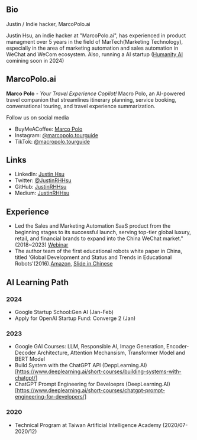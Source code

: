 ## Bio

Justin / Indie hacker, MarcoPolo.ai

Justin Hsu, an indie hacker at "MarcoPolo.ai", has experienced in product managment over 5 years in the field of MarTech(Marketing Technology), especially in the area of marketing automation and sales automation in WeChat and WeCom ecosystem. Also, running a AI startup ([Humanity AI](https://company-introduction-b2k7sjq.gamma.site/) comining soon in 2024)

## MarcoPolo.ai

**Marco Polo** *- Your Travel Experience Copilot!*
Macro Polo, an AI-powered travel companion that streamlines itinerary planning, service booking, conversational touring, and travel experience summarization. 

Follow us on social media
- BuyMeACoffee: [Marco Polo](https://www.buymeacoffee.com/justinrhhsu)
- Instagram: [@marcopolo.tourguide](https://www.instagram.com/marcopolo.tourguide/)
- TikTok: [@macropolo.tourguide](https://www.tiktok.com/@macropolo.tourguide)

## Links

- LinkedIn: [Justin Hsu](https://www.linkedin.com/in/justinrhhsu/)
- Twitter: [@JustinRHHsu](https://twitter.com/JustinRHHsu)
- GitHub: [JustinRHHsu](https://github.com/JustinRHHsu)
- Medium: [JustinRHHsu](https://medium.com/@JustinRHHsu)

## Experience
- Led the Sales and Marketing Automation SaaS product from the beginning stages to its successful launch, serving top-tier global luxury, retail, and financial brands to expand into the China WeChat market."(2018~2023) [Webinar](https://lihi1.com/PeRQE)
- The author team of the first educational robots white paper in China, titled 'Global Development and Status and Trends in Educational Robots'(2016).[Amazon](https://www.amazon.cn/dp/B01N45FS78), [Slide in Chinese](https://cit.bnu.edu.cn/docs/2018-06/20180603135415649504.pdf)

## AI Learning Path

### 2024
- Google Startup School:Gen AI (Jan-Feb)
- Apply for OpenAI Startup Fund: Converge 2 (Jan)

### 2023
- Google GAI Courses: LLM, Responsible AI, Image Generation, Encoder-Decoder Architecture, Attention Mechansism, Transformer Model and BERT Model
- Build System with the ChatGPT API (DeppLearning.AI)[https://www.deeplearning.ai/short-courses/building-systems-with-chatgpt/]
- ChatGPT Prompt Engineering for Develoeprs (DeepLearning.AI)[https://www.deeplearning.ai/short-courses/chatgpt-prompt-engineering-for-developers/]

### 2020
- Technical Program at Taiwan Artificial Intelligence Academy (2020/07-2020/12)

